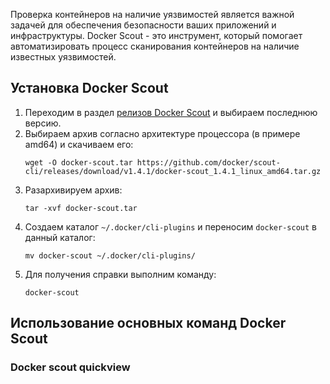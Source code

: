 
Проверка контейнеров на наличие уязвимостей является важной задачей для обеспечения безопасности ваших приложений и инфраструктуры. Docker Scout - это инструмент, который помогает автоматизировать процесс сканирования контейнеров на наличие известных уязвимостей.

## Установка Docker Scout

1. Переходим в раздел [релизов Docker Scout](https://github.com/docker/scout-cli/releases/) и выбираем последнюю версию.
2. Выбираем архив согласно архитектуре процессора (в примере amd64) и скачиваем его:
   ```
   wget -O docker-scout.tar https://github.com/docker/scout-cli/releases/download/v1.4.1/docker-scout_1.4.1_linux_amd64.tar.gz
   ```
3. Разархивируем архив:
   ```
   tar -xvf docker-scout.tar
   ```
4. Создаем каталог `~/.docker/cli-plugins` и переносим `docker-scout` в данный каталог:
   ```
   mv docker-scout ~/.docker/cli-plugins/
   ```
5. Для получения справки выполним команду:
   ```
   docker-scout
   ```

## Использование основных команд Docker Scout

### Docker scout quickview
